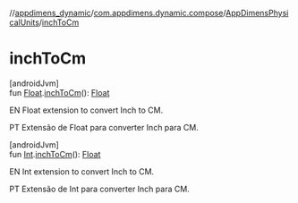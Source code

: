 //[appdimens_dynamic](../../../README.md)/[com.appdimens.dynamic.compose](../README.md)/[AppDimensPhysicalUnits](README.md)/[inchToCm](inch-to-cm.md)

# inchToCm

[androidJvm]\
fun [Float](https://kotlinlang.org/api/core/kotlin-stdlib/kotlin/-float/index.html).[inchToCm](inch-to-cm.md)(): [Float](https://kotlinlang.org/api/core/kotlin-stdlib/kotlin/-float/index.html)

EN Float extension to convert Inch to CM.

PT Extensão de Float para converter Inch para CM.

[androidJvm]\
fun [Int](https://kotlinlang.org/api/core/kotlin-stdlib/kotlin/-int/index.html).[inchToCm](inch-to-cm.md)(): [Float](https://kotlinlang.org/api/core/kotlin-stdlib/kotlin/-float/index.html)

EN Int extension to convert Inch to CM.

PT Extensão de Int para converter Inch para CM.